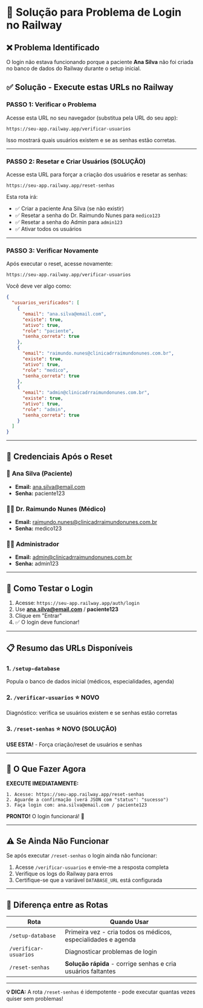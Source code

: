 # 🔧 Solução para Problema de Login no Railway

## ❌ Problema Identificado

O login não estava funcionando porque a paciente **Ana Silva** não foi criada no banco de dados do Railway durante o setup inicial.

## ✅ Solução - Execute estas URLs no Railway

### **PASSO 1: Verificar o Problema**

Acesse esta URL no seu navegador (substitua pela URL do seu app):

```
https://seu-app.railway.app/verificar-usuarios
```

Isso mostrará quais usuários existem e se as senhas estão corretas.

---

### **PASSO 2: Resetar e Criar Usuários** (SOLUÇÃO)

Acesse esta URL para forçar a criação dos usuários e resetar as senhas:

```
https://seu-app.railway.app/reset-senhas
```

Esta rota irá:
- ✅ Criar a paciente Ana Silva (se não existir)
- ✅ Resetar a senha do Dr. Raimundo Nunes para `medico123`
- ✅ Resetar a senha do Admin para `admin123`
- ✅ Ativar todos os usuários

---

### **PASSO 3: Verificar Novamente**

Após executar o reset, acesse novamente:

```
https://seu-app.railway.app/verificar-usuarios
```

Você deve ver algo como:

```json
{
  "usuarios_verificados": [
    {
      "email": "ana.silva@email.com",
      "existe": true,
      "ativo": true,
      "role": "paciente",
      "senha_correta": true
    },
    {
      "email": "raimundo.nunes@clinicadrraimundonunes.com.br",
      "existe": true,
      "ativo": true,
      "role": "medico",
      "senha_correta": true
    },
    {
      "email": "admin@clinicadrraimundonunes.com.br",
      "existe": true,
      "ativo": true,
      "role": "admin",
      "senha_correta": true
    }
  ]
}
```

---

## 🔑 Credenciais Após o Reset

### 👥 **Ana Silva (Paciente)**
- **Email:** ana.silva@email.com
- **Senha:** paciente123

### 👨‍⚕️ **Dr. Raimundo Nunes (Médico)**
- **Email:** raimundo.nunes@clinicadrraimundonunes.com.br
- **Senha:** medico123

### 👨‍💼 **Administrador**
- **Email:** admin@clinicadrraimundonunes.com.br
- **Senha:** admin123

---

## 🧪 Como Testar o Login

1. Acesse: `https://seu-app.railway.app/auth/login`
2. Use **ana.silva@email.com** / **paciente123**
3. Clique em "Entrar"
4. ✅ O login deve funcionar!

---

## 📋 Resumo das URLs Disponíveis

### 1. `/setup-database`
Popula o banco de dados inicial (médicos, especialidades, agenda)

### 2. `/verificar-usuarios` ⭐ NOVO
Diagnóstico: verifica se usuários existem e se senhas estão corretas

### 3. `/reset-senhas` ⭐ NOVO (SOLUÇÃO)
**USE ESTA!** - Força criação/reset de usuários e senhas

---

## 🎯 O Que Fazer Agora

**EXECUTE IMEDIATAMENTE:**

```
1. Acesse: https://seu-app.railway.app/reset-senhas
2. Aguarde a confirmação (verá JSON com "status": "sucesso")
3. Faça login com: ana.silva@email.com / paciente123
```

**PRONTO!** O login funcionará! 🎉

---

## ⚠️ Se Ainda Não Funcionar

Se após executar `/reset-senhas` o login ainda não funcionar:

1. Acesse `/verificar-usuarios` e envie-me a resposta completa
2. Verifique os logs do Railway para erros
3. Certifique-se que a variável `DATABASE_URL` está configurada

---

## 📝 Diferença entre as Rotas

| Rota | Quando Usar |
|------|-------------|
| `/setup-database` | Primeira vez - cria todos os médicos, especialidades e agenda |
| `/verificar-usuarios` | Diagnosticar problemas de login |
| `/reset-senhas` | **Solução rápida** - corrige senhas e cria usuários faltantes |

---

**💡 DICA:** A rota `/reset-senhas` é idempotente - pode executar quantas vezes quiser sem problemas!
